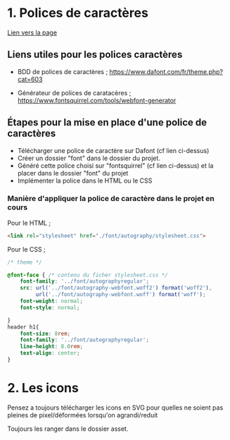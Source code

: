 # 1. Polices de caractères

[Lien vers la page]()
## Liens utiles pour les polices caractères

* BDD de polices de caractères ; https://www.dafont.com/fr/theme.php?cat=603

* Générateur de polices de caratacères ; https://www.fontsquirrel.com/tools/webfont-generator 

## Étapes pour la mise en place d'une police de caractères 
- Télécharger une police de caractère sur Dafont (cf lien ci-dessus)
- Créer un dossier "font" dans le dossier du projet.
- Généré cette police choisi sur "fontsquirrel" (cf lien ci-dessus) et la placer dans le dossier "font" du projet
- Implémenter la police dans le HTML ou le CSS

### **Manière d'appliquer la police de caractère dans le projet en cours**


Pour le HTML ;
```HTML 
<link rel="stylesheet" href="./font/autography/stylesheet.css">
```
Pour le CSS ;
```CSS
/* theme */

@font-face { /* contenu du ficher stylesheet.css */
    font-family: '../font/autographyregular';
    src: url('../font/autography-webfont.woff2') format('woff2'),
         url('../font/autography-webfont.woff') format('woff');
    font-weight: normal;
    font-style: normal;

}
header h1{
    font-size: 8rem;
    font-family: '../font/autographyregular';
    line-height: 8.0rem;
    text-align: center;
}
```

# 2. Les icons

Pensez a toujours télécharger les icons en SVG pour quelles ne soient pas pleines de pixel/déformées lorsqu'on agrandi/reduit

Toujours les ranger dans le dossier asset.